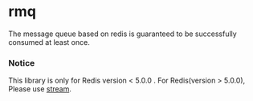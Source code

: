 # rmq
The message queue based on redis is guaranteed to be successfully consumed at least once.

### Notice
This library is only for Redis version < 5.0.0 . For Redis(version > 5.0.0), Please use [stream](https://redis.io/topics/streams-intro).
  